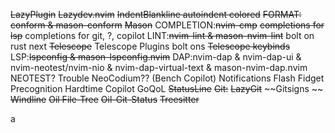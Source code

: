 ~~LazyPlugin~~
~~Lazydev.nvim~~ 
~~IndentBlankline 
    autoindent
    colored~~
~~FORMAT: conform & mason-conform~~
~~Mason~~
COMPLETION:~~nvim-cmp~~
    ~~completions for lsp~~
    completions for git, ?, copilot
LINT:~~nvim-lint & mason-nvim-lint~~
    bolt on rust next
~~Telescope~~
    Telescope Plugins bolt ons
    ~~Telescope keybinds~~
LSP:~~lspconfig & mason-lspconfig.nvim~~
DAP:nvim-dap & nvim-dap-ui & nvim-neotest/nvim-nio & nvim-dap-virtual-text & mason-nvim-dap.nvim 
NEOTEST?
Trouble 
NeoCodium?? (Bench Copilot) 
Notifications 
Flash 
Fidget 
Precognition 
Hardtime
Copilot 
GoQoL 
~~StatusLine~~
~~Git:~~
~~LazyGit~~
~~Gitsigns ~~
~~Windline~~
~~Oil File-Tree~~
~~Oil-Git-Status~~
~~Treesitter~~

a
